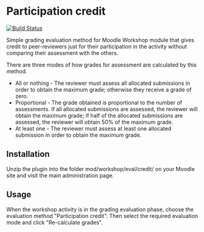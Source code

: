Participation credit
====================

[![Build Status](https://travis-ci.org/mudrd8mz/moodle-workshopeval_credit.svg?branch=master)](https://travis-ci.org/mudrd8mz/moodle-workshopeval_credit)

Simple grading evaluation method for Moodle Workshop module that gives credit
to peer-reviewers just for their participation in the activity without
comparing their assessment with the others.

There are three modes of how grades for assessment are calculated by this method.

* All or nothing - The reviewer must assess all allocated submissions in order
  to obtain the maximum grade; otherwise they receive a grade of zero.
* Proportional - The grade obtained is proportional to the number of
  assessments. If all allocated submissions are assessed, the reviewer will
  obtain the maximum grade; if half of the allocated submissions are assessed,
  the reviewer will obtain 50% of the maximum grade.
* At least one - The reviewer must assess at least one allocated submission in
  order to obtain the maximum grade.


Installation
------------

Unzip the plugin into the folder mod/workshop/eval/credit/ on your Moodle site
and visit the main administration page.


Usage
-----

When the workshop activity is in the grading evaluation phase, choose the evaluation
method "Participation credit". Then select the required evaluation mode and click
"Re-calculate grades".
